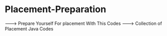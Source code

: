 # Placement-Preparation
---> Prepare Yourself For placement With This Codes
---> Collection of Placement Java Codes
